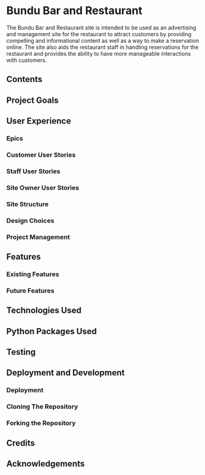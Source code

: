 # Bundu Bar and Restaurant

The Bundu Bar and Restaurant site is intended to be used as an advertising and management site for the restaurant to attract customers by providing compelling and informational content as well as a way to make a reservation online. The site also aids the restaurant staff in handling reservations for the restaurant and provides the ability to have more manageable interactions with customers.

## Contents

## Project Goals

## User Experience
### Epics
### Customer User Stories
### Staff User Stories
### Site Owner User Stories

### Site Structure

### Design Choices

### Project Management

## Features
### Existing Features
### Future Features

## Technologies Used

## Python Packages Used

## Testing

## Deployment and Development
### Deployment
### Cloning The Repository
### Forking the Repository

## Credits
## Acknowledgements
